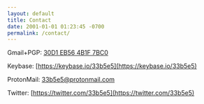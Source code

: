 ```yaml
---
layout: default
title: Contact
date: 2001-01-01 01:23:45 -0700
permalink: /contact/
---
```


Gmail+PGP: [30D1 EB56 4B1F 7BC0](http://pgp.mit.edu/pks/lookup?search=0x30D1EB564B1F7BC0)

Keybase: [https://keybase.io/33b5e5](https://keybase.io/33b5e5)

ProtonMail: [33b5e5@protonmail.com](mailto:33b5e5@protonmail.com)

Twitter: [https://twitter.com/33b5e5](https://twitter.com/33b5e5)
